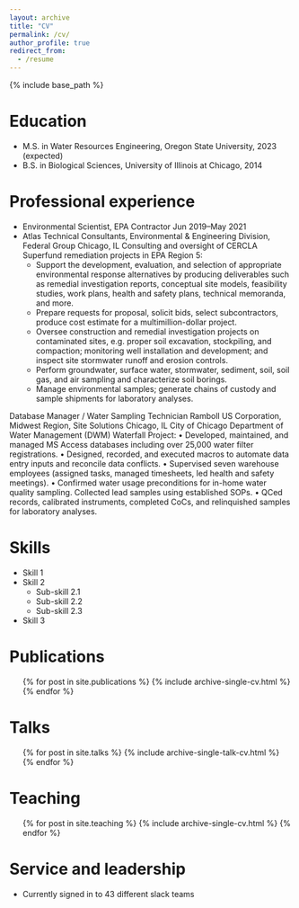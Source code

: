 ```yaml
---
layout: archive
title: "CV"
permalink: /cv/
author_profile: true
redirect_from:
  - /resume
---
```


{% include base_path %}

Education
======
* M.S. in Water Resources Engineering, Oregon State University, 2023 (expected)
* B.S. in Biological Sciences, University of Illinois at Chicago, 2014


Professional experience
======
 
* Environmental Scientist, EPA Contractor	                                   Jun 2019–May 2021
* Atlas Technical Consultants, Environmental & Engineering Division, Federal Group	     Chicago, IL
Consulting and oversight of CERCLA Superfund remediation projects in EPA Region 5:
  * Support the development, evaluation, and selection of appropriate environmental response alternatives by producing deliverables such as remedial investigation reports, conceptual site models, feasibility studies, work plans, health and safety plans, technical memoranda, and more.
  * Prepare requests for proposal, solicit bids, select subcontractors, produce cost estimate for a multimillion-dollar project.
  * Oversee construction and remedial investigation projects on contaminated sites, e.g. proper soil excavation, stockpiling, and compaction; monitoring well installation and development; and inspect site stormwater runoff and erosion controls.
  * Perform groundwater, surface water, stormwater, sediment, soil, soil gas, and air sampling and characterize soil borings. 
  * Manage environmental samples; generate chains of custody and sample shipments for laboratory analyses.


Database Manager / Water Sampling Technician
Ramboll US Corporation, Midwest Region, Site Solutions	     Chicago, IL
City of Chicago Department of Water Management (DWM) Waterfall Project:
  •	Developed, maintained, and managed MS Access databases including over 25,000 water filter registrations. 
  •	Designed, recorded, and executed macros to automate data entry inputs and reconcile data conflicts.
  •	Supervised seven warehouse employees (assigned tasks, managed timesheets, led health and safety meetings). 
  •	Confirmed water usage preconditions for in-home water quality sampling. Collected lead samples using established SOPs.
  •	QCed records, calibrated instruments, completed CoCs, and relinquished samples for laboratory analyses.

  
Skills
======
* Skill 1
* Skill 2
  * Sub-skill 2.1
  * Sub-skill 2.2
  * Sub-skill 2.3
* Skill 3

Publications
======
  <ul>{% for post in site.publications %}
    {% include archive-single-cv.html %}
  {% endfor %}</ul>
  
Talks
======
  <ul>{% for post in site.talks %}
    {% include archive-single-talk-cv.html %}
  {% endfor %}</ul>
  
Teaching
======
  <ul>{% for post in site.teaching %}
    {% include archive-single-cv.html %}
  {% endfor %}</ul>
  
Service and leadership
======
* Currently signed in to 43 different slack teams
